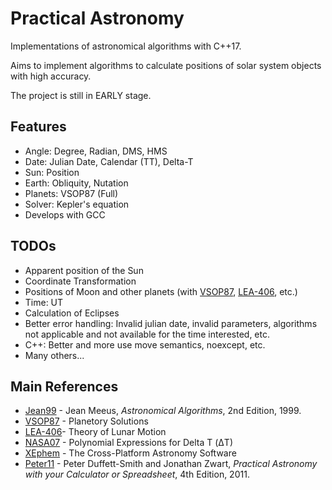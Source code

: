 # Practical Astronomy

Implementations of astronomical algorithms with C++17.

Aims to implement algorithms to calculate positions of solar system objects with high accuracy.

The project is still in EARLY stage.

## Features

- Angle: Degree, Radian, DMS, HMS
- Date: Julian Date, Calendar (TT), Delta-T
- Sun: Position
- Earth: Obliquity, Nutation
- Planets: VSOP87 (Full)
- Solver: Kepler's equation
- Develops with GCC

## TODOs

- Apparent position of the Sun
- Coordinate Transformation
- Positions of Moon and other planets (with [VSOP87], [LEA-406], etc.) 
- Time: UT
- Calculation of Eclipses
- Better error handling: Invalid julian date, invalid parameters, algorithms not applicable and not available for the time interested, etc.
- C++: Better and more use move semantics, noexcept, etc.
- Many others...

## Main References

* [Jean99] - Jean Meeus, *Astronomical Algorithms*, 2nd Edition, 1999.
* [VSOP87] - Planetory Solutions
* [LEA-406]- Theory of Lunar Motion
* [NASA07] - Polynomial Expressions for Delta T (ΔT)
* [XEphem] - The Cross-Platform Astronomy Software
* [Peter11] - Peter Duffett-Smith and Jonathan Zwart, *Practical Astronomy with your Calculator or Spreadsheet*, 4th Edition, 2011.

[Jean99]: https://www.willbell.com/MATH/MC1.HTM
[VSOP87]: http://cdsarc.u-strasbg.fr/viz-bin/Cat?cat=VI/81
[LEA-406]: https://www.aanda.org/articles/aa/full/2007/33/aa7568-07/aa7568-07.html
[NASA07]: https://eclipse.gsfc.nasa.gov/SEhelp/deltatpoly2004.html
[XEphem]: http://www.clearskyinstitute.com/xephem/
[Peter11]: https://en.wikipedia.org/wiki/Practical_Astronomy_with_your_Calculator
